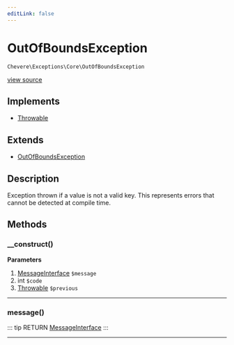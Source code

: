 ```yaml
---
editLink: false
---
```


# OutOfBoundsException

`Chevere\Exceptions\Core\OutOfBoundsException`

[view source](https://github.com/chevere/chevere/blob/master/exceptions/Core/OutOfBoundsException.php)

## Implements

- [Throwable](https://www.php.net/manual/class.throwable)

## Extends

- [OutOfBoundsException](https://www.php.net/manual/class.outofboundsexception)

## Description

Exception thrown if a value is not a valid key. This represents errors that cannot be detected at compile time.

## Methods

### __construct()

**Parameters**

1. [MessageInterface](../../Interfaces/Message/MessageInterface.md) `$message`
2. int `$code`
3. [Throwable](https://www.php.net/manual/class.throwable) `$previous`

---

### message()

::: tip RETURN
[MessageInterface](../../Interfaces/Message/MessageInterface.md)
:::

---

